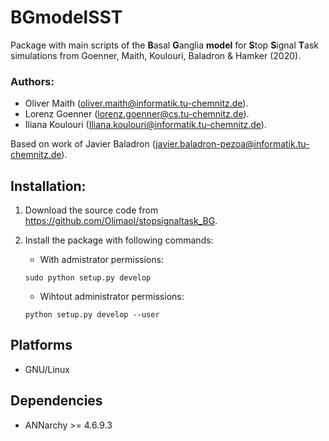 # BGmodelSST

Package with main scripts of the **B**asal **G**anglia **model** for **S**top **S**ignal **T**ask simulations from Goenner, Maith, Koulouri, Baladron & Hamker (2020).

### Authors:

* Oliver Maith (oliver.maith@informatik.tu-chemnitz.de).
* Lorenz Goenner (lorenz.goenner@cs.tu-chemnitz.de).
* Iliana Koulouri (Iliana.koulouri@informatik.tu-chemnitz.de).

Based on work of Javier Baladron (javier.baladron-pezoa@informatik.tu-chemnitz.de).

## Installation:
1. Download the source code from https://github.com/Olimaol/stopsignaltask_BG.
1. Install the package with following commands:

    * With admistrator permissions:

    ```
    sudo python setup.py develop
    ```

    * Wihtout administrator permissions:

    ```
    python setup.py develop --user
    ```

## Platforms

* GNU/Linux

## Dependencies

* ANNarchy >= 4.6.9.3
